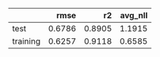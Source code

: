 |          |   rmse |     r2 |   avg_nll |
|:---------|-------:|-------:|----------:|
| test     | 0.6786 | 0.8905 |    1.1915 |
| training | 0.6257 | 0.9118 |    0.6585 |